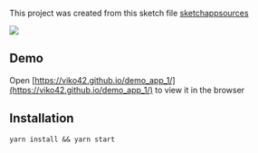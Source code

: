 This project was created from this sketch file [sketchappsources](https://www.sketchappsources.com/free-source/4106-design-to-react-code-sketch-freebie-resource.html)

![](https://www.sketchappsources.com/resources/source-image/design-to-code-generator-landing-page-template-kanad-bahalkar.png)
## Demo

Open [https://viko42.github.io/demo_app_1/](https://viko42.github.io/demo_app_1/) to view it in the browser

## Installation

```
yarn install && yarn start
```
